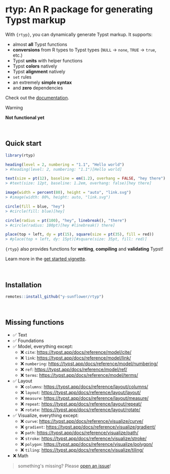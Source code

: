 # rtyp: An R package for generating Typst markup

With `{rtyp}`, you can dynamically generate Typst markup. It supports:

- almost **all** Typst functions
- **conversions** from R types to Typst types (`NULL` -> `none`, `TRUE` -> `true`, etc.)
- Typst **units** with helper functions
- Typst **colors** natively
- Typst **alignment** natively
- `set` rules
- an extremely **simple syntax**
- and **zero** dependencies

Check out the [documentation](https://y-sunflower.github.io/rtyp/).

> [!WARNING]  
> **Not functional yet**

<br>

## Quick start

```r
library(rtyp)

heading(level = 2, numbering = "1.1", "Hello world")
> #heading(level: 2, numbering: "1.1")[Hello world]

text(size = pt(12), baseline = em(1.2), overhang = FALSE, "hey there")
> #text(size: 12pt, baseline: 1.2em, overhang: false)[hey there]

image(width = percent(80), height = "auto", "link.svg")
> #image(width: 80%, height: auto, "link.svg")

circle(fill = blue, "hey")
> #circle(fill: blue)[hey]

circle(radius = pt(100), "hey", linebreak(), "there")
> #circle(radius: 100pt)[hey #linebreak() there]

place(top + left, dy = pt(15), square(size = pt(35), fill = red))
> #place(top + left, dy: 15pt)[#square(size: 35pt, fill: red)]
```

`{rtyp}` also provides functions for **writing**, **compiling** and **validating** Typst!

Learn more in the [get started vignette](https://y-sunflower.github.io/rtyp/articles/rtyp.html).

<br>

## Installation

```r
remotes::install_github("y-sunflower/rtyp")
```

<br>

## Missing functions

- ✅ Text
- ✅ Foundations
- ✅ Model, everything except:
  - ❌ `cite`: https://typst.app/docs/reference/model/cite/
  - ❌ `link`: https://typst.app/docs/reference/model/link/
  - ❌ `numbering`: https://typst.app/docs/reference/model/numbering/
  - ❌ `ref`: https://typst.app/docs/reference/model/ref/
  - ❌ `terms`: https://typst.app/docs/reference/model/terms/
- ✅ Layout
  - ❌ `columns`: https://typst.app/docs/reference/layout/columns/
  - ❌ `layout`: https://typst.app/docs/reference/layout/layout/
  - ❌ `measure`: https://typst.app/docs/reference/layout/measure/
  - ❌ `repeat`: https://typst.app/docs/reference/layout/repeat/
  - ❌ `rotate`: https://typst.app/docs/reference/layout/rotate/
- ✅ Visualize, everything except:
  - ❌ `curve`: https://typst.app/docs/reference/visualize/curve/
  - ❌ `gradient`: https://typst.app/docs/reference/visualize/gradient/
  - ❌ `path`: https://typst.app/docs/reference/visualize/path/
  - ❌ `stroke`: https://typst.app/docs/reference/visualize/stroke/
  - ❌ `polygon`: https://typst.app/docs/reference/visualize/polygon/
  - ❌ `tiling`: https://typst.app/docs/reference/visualize/tiling/
- ❌ Math

> something's missing? Please [open an issue](https://github.com/y-sunflower/rtyp/issues)!
